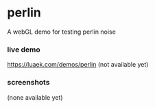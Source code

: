 # perlin
A webGL demo for testing perlin noise

### live demo

https://luaek.com/demos/perlin (not available yet)

### screenshots

(none available yet)